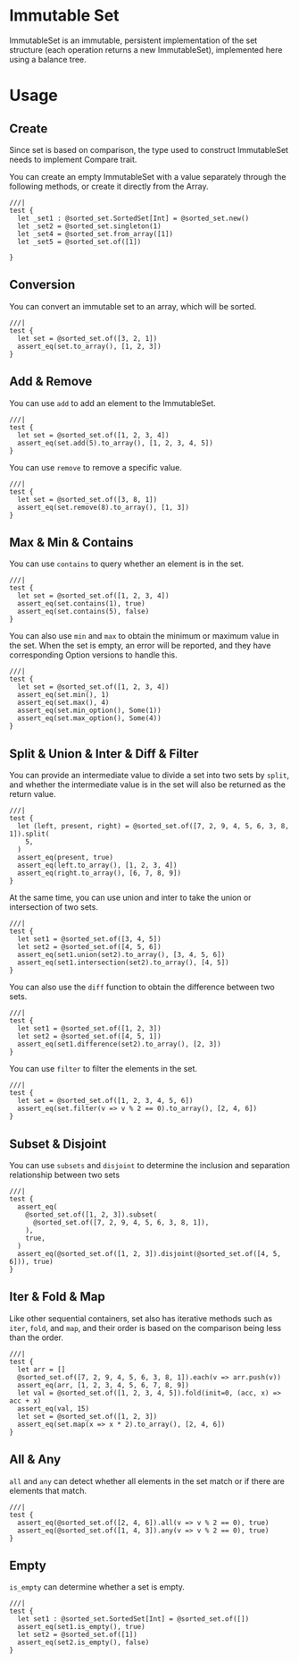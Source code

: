 # Immutable Set

ImmutableSet is an immutable, persistent implementation of the set structure (each operation returns a new ImmutableSet), implemented here using a balance tree.

# Usage

## Create

Since set is based on comparison, the type used to construct ImmutableSet needs to implement Compare trait.

You can create an empty ImmutableSet with a value separately through the following methods, or create it directly from the Array.

```moonbit
///|
test {
  let _set1 : @sorted_set.SortedSet[Int] = @sorted_set.new()
  let _set2 = @sorted_set.singleton(1)
  let _set4 = @sorted_set.from_array([1])
  let _set5 = @sorted_set.of([1])

}
```

## Conversion

You can convert an immutable set to an array, which will be sorted.

```moonbit
///|
test {
  let set = @sorted_set.of([3, 2, 1])
  assert_eq(set.to_array(), [1, 2, 3])
}
```

## Add & Remove

You can use `add` to add an element to the ImmutableSet.

```moonbit
///|
test {
  let set = @sorted_set.of([1, 2, 3, 4])
  assert_eq(set.add(5).to_array(), [1, 2, 3, 4, 5])
}
```

You can use `remove` to remove a specific value.

```moonbit
///|
test {
  let set = @sorted_set.of([3, 8, 1])
  assert_eq(set.remove(8).to_array(), [1, 3])
}
```

## Max & Min & Contains

You can use `contains` to query whether an element is in the set.

```moonbit
///|
test {
  let set = @sorted_set.of([1, 2, 3, 4])
  assert_eq(set.contains(1), true)
  assert_eq(set.contains(5), false)
}
```

You can also use `min` and `max` to obtain the minimum or maximum value in the set. When the set is empty, an error will be reported, and they have corresponding Option versions to handle this.

```moonbit
///|
test {
  let set = @sorted_set.of([1, 2, 3, 4])
  assert_eq(set.min(), 1)
  assert_eq(set.max(), 4)
  assert_eq(set.min_option(), Some(1))
  assert_eq(set.max_option(), Some(4))
}
```

## Split & Union & Inter & Diff & Filter

You can provide an intermediate value to divide a set into two sets by `split`, and whether the intermediate value is in the set will also be returned as the return value.

```moonbit
///|
test {
  let (left, present, right) = @sorted_set.of([7, 2, 9, 4, 5, 6, 3, 8, 1]).split(
    5,
  )
  assert_eq(present, true)
  assert_eq(left.to_array(), [1, 2, 3, 4])
  assert_eq(right.to_array(), [6, 7, 8, 9])
}
```

At the same time, you can use union and inter to take the union or intersection of two sets.

```moonbit
///|
test {
  let set1 = @sorted_set.of([3, 4, 5])
  let set2 = @sorted_set.of([4, 5, 6])
  assert_eq(set1.union(set2).to_array(), [3, 4, 5, 6])
  assert_eq(set1.intersection(set2).to_array(), [4, 5])
}
```

You can also use the `diff` function to obtain the difference between two sets.

```moonbit
///|
test {
  let set1 = @sorted_set.of([1, 2, 3])
  let set2 = @sorted_set.of([4, 5, 1])
  assert_eq(set1.difference(set2).to_array(), [2, 3])
}
```

You can use `filter` to filter the elements in the set.

```moonbit
///|
test {
  let set = @sorted_set.of([1, 2, 3, 4, 5, 6])
  assert_eq(set.filter(v => v % 2 == 0).to_array(), [2, 4, 6])
}
```

## Subset & Disjoint

You can use `subsets` and `disjoint` to determine the inclusion and separation relationship between two sets

```moonbit
///|
test {
  assert_eq(
    @sorted_set.of([1, 2, 3]).subset(
      @sorted_set.of([7, 2, 9, 4, 5, 6, 3, 8, 1]),
    ),
    true,
  )
  assert_eq(@sorted_set.of([1, 2, 3]).disjoint(@sorted_set.of([4, 5, 6])), true)
}
```

## Iter & Fold & Map

Like other sequential containers, set also has iterative methods such as `iter`, `fold`, and `map`, and their order is based on the comparison being less than the order.

```moonbit
///|
test {
  let arr = []
  @sorted_set.of([7, 2, 9, 4, 5, 6, 3, 8, 1]).each(v => arr.push(v))
  assert_eq(arr, [1, 2, 3, 4, 5, 6, 7, 8, 9])
  let val = @sorted_set.of([1, 2, 3, 4, 5]).fold(init=0, (acc, x) => acc + x)
  assert_eq(val, 15)
  let set = @sorted_set.of([1, 2, 3])
  assert_eq(set.map(x => x * 2).to_array(), [2, 4, 6])
}
```

## All & Any

`all` and `any` can detect whether all elements in the set match or if there are elements that match.

```moonbit
///|
test {
  assert_eq(@sorted_set.of([2, 4, 6]).all(v => v % 2 == 0), true)
  assert_eq(@sorted_set.of([1, 4, 3]).any(v => v % 2 == 0), true)
}
```

## Empty

`is_empty` can determine whether a set is empty.

```moonbit
///|
test {
  let set1 : @sorted_set.SortedSet[Int] = @sorted_set.of([])
  assert_eq(set1.is_empty(), true)
  let set2 = @sorted_set.of([1])
  assert_eq(set2.is_empty(), false)
}
```






